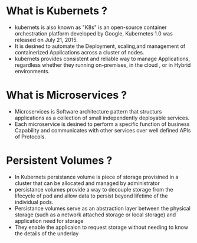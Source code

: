 # What is Kubernets ?
- kubernets is also known as "K8s" is an open-source container orchestration platform developed by Google, Kubernetes 1.0 was released on July 21, 2015.
- It is desined to automate the Deployment, scaling,and management of containerized Applications across a cluster of nodes.
- kubernets provides consistent and reliable way to manage Applications, regardless whether they running on-premises, in the cloud , or in Hybrid environments.

# What is Microservices ?
- Microservices is Software architecture pattern that structurs applications as a collection of small independently deployable services.
- Each microservice is desined to perform a specific function of business Capability and communicates with other services over well defined  APIs of Protocols.

# Persistent Volumes ?
- In Kubernets persistance volume is piece of storage provisined in a cluster that can be allocated and managed by administrator 
- persistance volumes provide a way to decouple storage from the lifecycle of pod and allow data to persist beyond lifetime of the individual pods.
- Persistance volumes serve as an abstraction layer between the physical storage (such as a network attached storage or local storage) and application need for storage 
- They enable the applicaion to request storage without needing to know the details of the underlay
